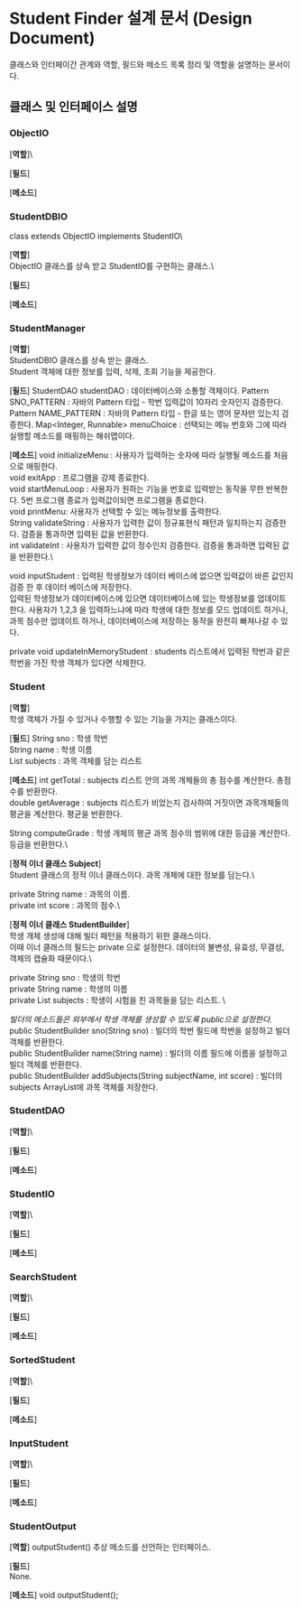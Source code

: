 # Student Finder 설계 문서 (Design Document)
클래스와 인터페이간 관계와 역할, 필드와 메소드 목록 정리 및 역할을 설명하는 문서이다.

##  클래스 및 인터페이스 설명

### ObjectIO
[**역할**]\

[**필드**]

[**메소드**]

### StudentDBIO
class extends ObjectIO implements StudentIO\

[**역할**]\
ObjectIO 클래스를 상속 받고 StudentIO를 구현하는 클래스.\


[**필드**]

[**메소드**]

### StudentManager
[**역할**]\
StudentDBIO 클래스를 상속 받는 클래스.\
Student 객체에 대한 정보를 입력, 삭제, 조회 기능을 제공한다.

[**필드**]
StudentDAO studentDAO : 데이터베이스와 소통할 객체이다.
Pattern SNO_PATTERN : 자바의 Pattern 타입 - 학번 입력값이 10자리 숫자인지 검증한다.
Pattern NAME_PATTERN : 자바의 Pattern 타입 - 한글 또는 영어 문자만 있는지 검증한다.
Map<Integer, Runnable> menuChoice : 선택되는 메뉴 번호와 그에 따라 실행할 메소드를 매핑하는 해쉬맵이다.

[**메소드**]
void initializeMenu : 사용자가 입력하는 숫자에 따라 실행될 메소드를 처음으로 매핑한다.\
void exitApp : 프로그램을 강제 종료한다.\
void startMenuLoop : 사용자가 원하는 기능을 번호로 입력받는 동작을 무한 반복한다. 5번 프로그램 종료가 입력값이되면 프로그램을 종료한다.\
void printMenu: 사용자가 선택할 수 있는 메뉴정보를 출력한다.\
String validateString : 사용자가 입력한 값이 정규표현식 패턴과 일치하는지 검증한다. 검증을 통과하면 입력된 값을 반환한다.\
int validateInt : 사용자가 입력한 값이 정수인지 검증한다. 검증을 통과하면 입력된 값을 반환한다.\

void inputStudent :  입력된 학생정보가 데이터 베이스에 없으면 입력값이 바른 값인지 검증 한 후 데이터 베이스에 저장한다.\
입력된 학생정보가 데이터베이스에 있으면 데이터베이스에 있는 학생정보를 업데이트 한다. 사용자가 1,2,3 을 입력하느냐에 따라 학생에 대한 정보를 모드 업데이트 하거나, 과목 점수만 업데이트 하거나, 데이터베이스에 저장하는 동작을 완전히 빠져나갈 수 있다.

private void updateInMemoryStudent : students 리스트에서 입력된 학번과 같은 학번을 가진 학생 객체가 있다면 삭제한다.

### Student
[**역할**]\
학생 객체가 가질 수 있거나 수행할 수 있는 기능을 가지는 클래스이다.

[**필드**]
String sno :  학생 학번\
String name :  학생 이름\
List<Subject> subjects : 과목 객체를 담는 리스트

[**메소드**]
int getTotal : subjects 리스트 안의 과목 개체들의 총 점수를 계산한다. 총점수를 반환한다.\
double getAverage : subjects 리스트가 비었는지 검사하여 거짓이면 과목개체들의 평균을 계산한다. 평균을 반환한다.

String computeGrade : 학생 개체의 평균 과목 점수의 범위에 대한 등급을 계산한다. 등급을 반환한다.\

[**정적 이너 클래스 Subject**]\
Student 클래스의 정적 이너 클래스이다. 과목 개체에 대한 정보를 담는다.\

private String name : 과목의 이름.\
private int score : 과목의 점수.\

[**정적 이너 클래스 StudentBuilder**]\
학생 개체 생성에 대해 빌더 패턴을 적용하기 위한 클래스이다.\
이때 이너 클래스의 필드는 private 으로 설정한다. 데이터의 불변성, 유효성, 무결성, 객체의 캡슐화 때문이다.\

private String sno : 학생의 학번\
private String name : 학생의 이름 \
private List<Subject> subjects : 학생이 시험을 친 과목들을 담는 리스트. \

*빌더의 메소드들은 외부에서 학생 객체를 생성할 수 있도록 public으로 설정한다.*
public StudentBuilder sno(String sno) : 빌더의 학번 필드에 학번을 설정하고 빌더 객체를 반환한다.  
public StudentBuilder  name(String name) : 빌더의 이름 필드에 이름을 설정하고 빌더 객체를 반환한다.  
public StudentBuilder addSubjects(String subjectName, int score) : 빌더의 subjects ArrayList에 과목 객체를 저장한다.

### StudentDAO
[**역할**]\

[**필드**]

[**메소드**]

### StudentIO
[**역할**]\

[**필드**]

[**메소드**]

### SearchStudent
[**역할**]\

[**필드**]

[**메소드**]
### SortedStudent
[**역할**]\

[**필드**]

[**메소드**]
### InputStudent
[**역할**]\

[**필드**]

[**메소드**]

### StudentOutput
[**역할**]
outputStudent() 추상 메소드를 선언하는 인터페이스.

[**필드**]\
None.

[**메소드**]
void outputStudent();